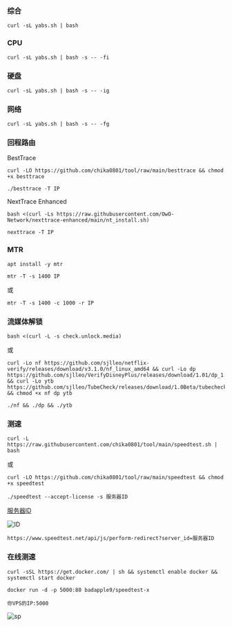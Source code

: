 ### 综合
```
curl -sL yabs.sh | bash
```

### CPU
```
curl -sL yabs.sh | bash -s -- -fi
```

### 硬盘
```
curl -sL yabs.sh | bash -s -- -ig
```

### 网络
```
curl -sL yabs.sh | bash -s -- -fg
```

### 回程路由
BestTrace
```
curl -LO https://github.com/chika0801/tool/raw/main/besttrace && chmod +x besttrace
```

```
./besttrace -T IP
```

NextTrace Enhanced
```
bash <(curl -Ls https://raw.githubusercontent.com/OwO-Network/nexttrace-enhanced/main/nt_install.sh)
```

```
nexttrace -T IP
```

### MTR
```
apt install -y mtr
```

```
mtr -T -s 1400 IP
```

或

```
mtr -T -s 1400 -c 1000 -r IP
```

### 流媒体解锁
```
bash <(curl -L -s check.unlock.media)
```

或

```
curl -Lo nf https://github.com/sjlleo/netflix-verify/releases/download/v3.1.0/nf_linux_amd64 && curl -Lo dp https://github.com/sjlleo/VerifyDisneyPlus/releases/download/1.01/dp_1.01_linux_amd64 && curl -Lo ytb https://github.com/sjlleo/TubeCheck/releases/download/1.0Beta/tubecheck_1.0beta_linux_amd64 && chmod +x nf dp ytb
```

```
./nf && ./dp && ./ytb
```

### 测速
```
curl -L https://raw.githubusercontent.com/chika0801/tool/main/speedtest.sh | bash
```

或

```
curl -LO https://github.com/chika0801/tool/raw/main/speedtest && chmod +x speedtest
```

```
./speedtest --accept-license -s 服务器ID
```

[服务器ID](https://www.speedtest.net)

![ID](https://user-images.githubusercontent.com/88967758/181433447-a394e038-50d1-41ef-ba15-f708dfda1b09.jpg)

```
https://www.speedtest.net/api/js/perform-redirect?server_id=服务器ID
```

### 在线测速
```
curl -sSL https://get.docker.com/ | sh && systemctl enable docker && systemctl start docker
```

```
docker run -d -p 5000:80 badapple9/speedtest-x
```

```
你VPS的IP:5000
```

![sp](https://user-images.githubusercontent.com/88967758/183491760-53cffb1b-d196-4cff-be69-103606774dea.jpg)


